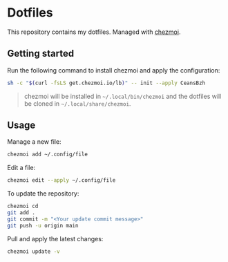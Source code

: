# Dotfiles

This repository contains my dotfiles. Managed with [chezmoi](https://www.chezmoi.io/).

## Getting started

Run the following command to install chezmoi and apply the configuration:

```bash
sh -c "$(curl -fsLS get.chezmoi.io/lb)" -- init --apply CeansBzh
```

> chezmoi will be installed in `~/.local/bin/chezmoi` and the dotfiles will be cloned in `~/.local/share/chezmoi`.

## Usage

Manage a new file:

```bash
chezmoi add ~/.config/file
```

Edit a file:

```bash
chezmoi edit --apply ~/.config/file
```

To update the repository:

```bash
chezmoi cd
git add .
git commit -m "<Your update commit message>"
git push -u origin main
```

Pull and apply the latest changes:

```bash
chezmoi update -v
```